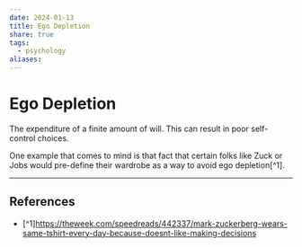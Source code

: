```yaml
---
date: 2024-01-13
title: Ego Depletion
share: true
tags:
  - psychology
aliases: 
---
```


# Ego Depletion

The expenditure of a finite amount of will. This can result in poor self-control choices. 



One example that comes to mind is that fact that certain folks like Zuck or Jobs would pre-define their wardrobe as a way to avoid ego depletion[^1]. 

---
## References
- [^1]https://theweek.com/speedreads/442337/mark-zuckerberg-wears-same-tshirt-every-day-because-doesnt-like-making-decisions 